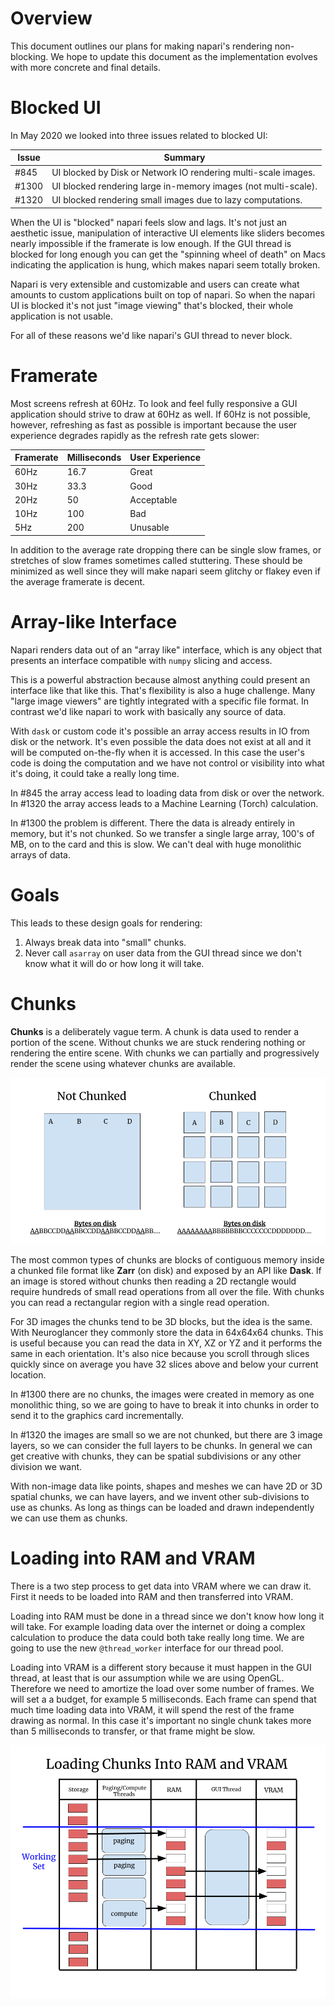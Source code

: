 # Overview

This document outlines our plans for making napari's rendering non-blocking. We hope to update this document as the implementation evolves with more concrete and final details.

# Blocked UI

In May 2020 we looked into three issues related to blocked UI:

| Issue | Summary                                                        |
| ----- | -------------------------------------------------------------- |
| #845  | UI blocked by Disk or Network IO rendering multi-scale images. |
| #1300 | UI blocked rendering large in-memory images (not multi-scale). |
| #1320 | UI blocked rendering small images due to lazy computations.    |

When the UI is "blocked" napari feels slow and lags. It's not just an aesthetic
issue, manipulation of interactive UI elements like sliders becomes nearly
impossible if the framerate is low enough. If the GUI thread is blocked for long
enough you can get the "spinning wheel of death" on Macs indicating the
application is hung, which makes napari seem totally broken.

Napari is very extensible and customizable and users can create what amounts to
custom applications built on top of napari. So when the napari UI is blocked
it's not just "image viewing" that's blocked, their whole application is not usable.

 For all of these reasons we'd like napari's GUI thread to never block.

# Framerate

Most screens refresh at 60Hz. To look and feel fully responsive a GUI
application should strive to draw at 60Hz as well. If 60Hz is not possible,
however, refreshing as fast as possible is important because the user experience
degrades rapidly as the refresh rate gets slower:

| Framerate | Milliseconds | User Experience |
| --------- | ------------ | --------------- |
| 60Hz      | 16.7         | Great           |
| 30Hz      | 33.3         | Good            |
| 20Hz      | 50           | Acceptable      |
| 10Hz      | 100          | Bad             |
| 5Hz       | 200          | Unusable        |

In addition to the average rate dropping there can be single slow frames, or
stretches of slow frames sometimes called stuttering. These should be minimized
as well since they will make napari seem glitchy or flakey even if the average framerate is decent.

# Array-like Interface

Napari renders data out of an "array like" interface, which is any object that
presents an interface compatible with `numpy` slicing and access. 

This is a powerful abstraction because almost anything could present an interface like that like this. That's flexibility is also a huge challenge. Many "large image viewers" are tightly integrated with a specific file format. In contrast we'd like napari to work with basically any source of data.

With `dask` or custom code it's possible an array access results in IO from disk
or the network. It's even possible the data does not exist at all and it will be
computed on-the-fly when it is accessed. In this case the user's code is doing the computation and we have not control or visibility into what it's doing, it could take a really long time.

In #845 the array access lead to loading data from disk or over the network. In
#1320 the array access leads to a Machine Learning (Torch) calculation.

In #1300 the problem is different. There the data is already entirely in memory,
but it's not chunked. So we transfer a single large array, 100's of MB, on to
the card and this is slow. We can't deal with huge monolithic arrays of data.

# Goals

This leads to these design goals for rendering:

1. Always break data into "small" chunks.
2. Never call `asarray` on user data from the GUI thread since we don't know
   what it will do or how long it will take.

# Chunks

**Chunks** is a deliberately vague term. A chunk is data used to render a
portion of the scene. Without chunks we are stuck rendering nothing or rendering
the entire scene. With chunks we can partially and progressively render the
scene using whatever chunks are available.

![render-frame](images/chunked-format.png)

The most common types of chunks are blocks of contiguous memory inside a chunked
file format like **Zarr** (on disk) and exposed by an API like **Dask**. If an
image is stored without chunks then reading a 2D rectangle would require
hundreds of small read operations from all over the file. With chunks you can read a rectangular region with a single read operation.

For 3D images the chunks tend to be 3D blocks, but the idea is the same. With
Neuroglancer they commonly store the data in 64x64x64 chunks. This is useful
because you can read the data in XY, XZ or YZ and it performs the same in each
orientation. It's also nice because you scroll through slices quickly since on average you have 32 slices above and below your current location.

In #1300 there are no chunks, the images were created in memory as one
monolithic thing, so we are going to have to break it into chunks in order to
send it to the graphics card incrementally. 

In #1320 the images are small so we are not chunked, but there are 3 image
layers, so we can consider the full layers to be chunks. In general we can get
creative with chunks, they can be spatial subdivisions or any other division we
want.

With non-image data like points, shapes and meshes we can have 2D or 3D spatial chunks, we can have layers, and we invent other sub-divisions to use as chunks. As long as things can be loaded and drawn independently we can use them as chunks.

# Loading into RAM and VRAM

There is a two step process to get data into VRAM where we can draw it. First it needs to be loaded into RAM and then transferred into VRAM.

Loading into RAM must be done in a thread since we don't know how long it will
take. For example loading data over the internet or doing a complex calculation
to produce the data could both take really long time. We are going to use the
new `@thread_worker` interface for our thread pool.

Loading into VRAM is a different story because it must happen in the GUI thread, at least that is our assumption while we are using OpenGL. Therefore we need to amortize the load over some number of frames. We will set a a budget, for example 5 milliseconds. Each frame can spend that much time loading data into VRAM, it will spend the rest of the frame drawing as normal. In this case it's important no single chunk takes more than 5 milliseconds to transfer, or that frame might be slow.

![render-frame](images/paging-chunks.png)


